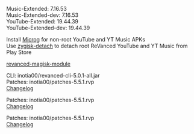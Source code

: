 Music-Extended: 7.16.53  
Music-Extended-dev: 7.16.53  
YouTube-Extended: 19.44.39  
YouTube-Extended-dev: 19.44.39  

Install [Microg](https://github.com/ReVanced/GmsCore/releases) for non-root YouTube and YT Music APKs  
Use [zygisk-detach](https://github.com/j-hc/zygisk-detach) to detach root ReVanced YouTube and YT Music from Play Store  

[revanced-magisk-module](https://github.com/j-hc/revanced-magisk-module)
  
CLI: inotia00/revanced-cli-5.0.1-all.jar  
Patches: inotia00/patches-5.5.1.rvp  
[Changelog](https://github.com/inotia00/revanced-patches/releases/tag/v5.5.1)

Patches: inotia00/patches-5.5.1.rvp  
[Changelog](https://github.com/inotia00/revanced-patches/releases/tag/v5.5.1)

Patches: inotia00/patches-5.5.1.rvp  
[Changelog](https://github.com/inotia00/revanced-patches/releases/tag/v5.5.1)  
